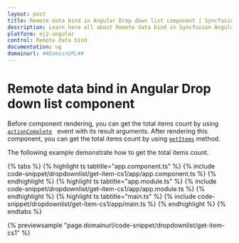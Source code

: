 ```yaml
---
layout: post
title: Remote data bind in Angular Drop down list component | Syncfusion
description: Learn here all about Remote data bind in Syncfusion Angular Drop down list component of Syncfusion Essential JS 2 and more.
platform: ej2-angular
control: Remote data bind 
documentation: ug
domainurl: ##DomainURL##
---
```


# Remote data bind in Angular Drop down list component

Before component rendering, you can get the total items count by using
[`actionComplete`](https://ej2.syncfusion.com/angular/documentation/api/drop-down-list/#actioncomplete) &nbsp;
event with its result arguments.
After rendering this component, you can get the total items count by using [`getItems`](https://ej2.syncfusion.com/angular/documentation/api/drop-down-list/#getitems) method.

The following example demonstrate how to get the total items count.

{% tabs %}
{% highlight ts tabtitle="app.component.ts" %}
{% include code-snippet/dropdownlist/get-item-cs1/app/app.component.ts %}
{% endhighlight %}
{% highlight ts tabtitle="app.module.ts" %}
{% include code-snippet/dropdownlist/get-item-cs1/app/app.module.ts %}
{% endhighlight %}
{% highlight ts tabtitle="main.ts" %}
{% include code-snippet/dropdownlist/get-item-cs1/app/main.ts %}
{% endhighlight %}
{% endtabs %}
  
{% previewsample "page.domainurl/code-snippet/dropdownlist/get-item-cs1" %}